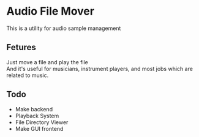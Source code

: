 # Audio File Mover

This is a utility for audio sample management

## Fetures

Just move a file and play the file  
And it's useful for musicians, instrument players, and most jobs which are related to music.

## Todo

- Make backend
- Playback System
- File Directory Viewer
- Make GUI frontend
